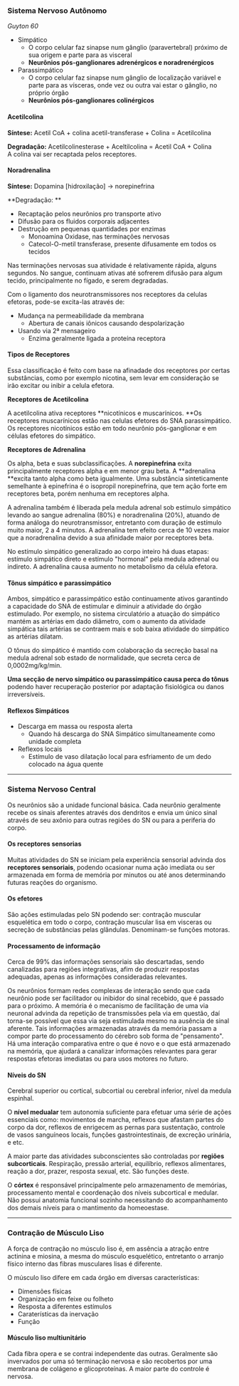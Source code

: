 ### Sistema Nervoso Autônomo

_Guyton 60_

* Simpático
  * O corpo celular faz sinapse num gânglio \(paravertebral\) próximo de sua origem e parte para as visceral
  * **Neurônios pós-ganglionares adrenérgicos e noradrenérgicos**
* Parassimpático
  * O corpo celular faz sinapse num gânglio de localização variável e parte para as vísceras, onde vez ou outra vai estar o gânglio, no próprio órgão
  * **Neurônios pós-ganglionares colinérgicos**

#### Acetilcolina

**Síntese:** Acetil CoA +  colina acetil-transferase  + Colina = Acetilcolina

**Degradação:** Acetilcolinesterase + Aceltilcolina = Acetil CoA + Colina  
A colina vai ser recaptada pelos receptores.

#### Noradrenalina

**Síntese:** Dopamina \[hidroxilação\] -&gt; norepinefrina

**Degradação: **

* Recaptação pelos neurônios pro transporte ativo
* Difusão para os fluidos corporais adjacentes
* Destrução em pequenas quantidades por enzimas
  * Monoamina Oxidase, nas terminações nervosas
  * Catecol-O-metil transferase, presente difusamente em todos os tecidos

Nas terminações nervosas sua atividade é relativamente rápida, alguns segundos. No sangue, continuam ativas até sofrerem difusão para algum tecido, principalmente no fígado, e serem degradadas.

Com o ligamento dos neurotransmissores nos receptores da celulas efetoras, pode-se excita-las através de:

* Mudança na permeabilidade da membrana
  * Abertura de canais iônicos causando despolarização
* Usando via 2ª mensageiro
  * Enzima geralmente ligada a proteína receptora

#### Tipos de Receptores

Essa classificação é feito com base na afinadade dos receptores por certas substâncias, como por exemplo nicotina, sem levar em consideração se irão excitar ou inibir a celula efetora.

**Receptores de Acetilcolina**

A acetilcolina ativa receptores **nicotínicos e muscarínicos. **Os receptores muscarínicos estão nas celulas efetores do SNA parassimpático. Os receptores nicotínicos estão em todo neurônio pós-ganglionar e em células efetores do simpático.

**Receptores de Adrenalina**

Os alpha, beta e suas subclassificações. A **norepinefrina** exita principalmente receptores alpha e em menor grau beta. A **adrenalina **excita tanto alpha como beta igualmente. Uma substância sinteticamente semelhante à epinefrina é o isopropil norepinefrina, que tem ação forte em receptores beta, porém nenhuma em receptores alpha.

A adrenalina também é liberada pela medula adrenal sob estímulo simpático levando ao sangue adrenalina \(80%\) e noradrenalina \(20%\), atuando de forma análoga do neurotransmissor, entretanto com duração de estímulo muito maior, 2 a 4 minutos. A adrenalina tem efeito cerca de 10 vezes maior que a noradrenalina devido a sua afinidade maior por receptores beta.

No estímulo simpático generalizado ao corpo inteiro há duas etapas: estímulo simpático direto e estímulo "hormonal" pela medula adrenal ou indireto. A adrenalina causa aumento no metabolismo da célula efetora.

#### Tônus simpático e parassimpático

Ambos, simpático e parassimpático estão continuamente ativos garantindo a capacidade do SNA de estimular e diminuir a atividade do órgão estimulado. Por exemplo, no sistema circulatório a atuação do simpático mantém as artérias em dado diâmetro, com o aumento da atividade simpática tais artérias se contraem mais e sob baixa atividade do simpático as artérias dilatam.

O tônus do simpático é mantido com colaboração da secreção basal na medula adrenal sob estado de normalidade, que secreta cerca de 0,0002mg/kg/min.

**Uma secção de nervo simpático ou parassimpático causa perca do tônus** podendo haver recuperação posterior por adaptação fisiológica ou danos irreversíveis.

#### Reflexos Simpáticos

* Descarga em massa ou resposta alerta
  * Quando há descarga do SNA Simpático simultaneamente como unidade completa
* Reflexos locais
  * Estímulo de vaso dilatação local para esfriamento de um dedo colocado na água quente

---

### Sistema Nervoso Central

Os neurônios são a unidade funcional básica. Cada neurônio geralmente recebe os sinais aferentes através dos dendritos e envia um único sinal através de seu axônio para outras regiões do SN ou para a periferia do corpo.

#### Os receptores sensorias

Muitas atividades do SN se iniciam pela experiência sensorial advinda dos **receptores sensoriais**, podendo ocasionar numa ação imediata ou ser armazenada em forma de memória por minutos ou até anos determinando futuras reações do organismo.

#### Os efetores

São ações estimuladas pelo SN podendo ser: contração muscular esquelética em todo o corpo, contração muscular lisa em visceras ou secreção de substâncias pelas glândulas. Denominam-se funções motoras.

#### Processamento de informação

Cerca de 99% das informações sensoriais são descartadas, sendo canalizadas para regiões integrativas, afim de produzir respostas adequadas, apenas as informações consideradas relevantes.

Os neurônios formam redes complexas de interação sendo que cada neurônio pode ser facilitador ou inibidor do sinal recebido, que é passado para o próximo. A memória é o mecanismo de facilitação de uma via neuronal advinda da repetição de transmissões pela via em questão, daí torna-se possível que essa via seja estimulada mesmo na ausência de sinal aferente. Tais informações armazenadas através da memória passam a compor parte do processamento do cérebro sob forma de "pensamento". Há uma interação comparativa entre o que é novo e o que está armazenado na memória, que ajudará a canalizar informações relevantes para gerar respostas efetoras imediatas ou para usos motores no futuro.

#### Níveis do SN

Cerebral superior ou cortical, subcortial ou cerebral inferior, nível da medula espinhal.

O **nível medualar** tem autonomia suficiente para efetuar uma série de ações essenciais como: movimentos de marcha, reflexos que afastam partes do corpo da dor, reflexos de enrigecem as pernas para sustentação, controle de vasos sanguíneos locais, funções gastrointestinais, de excreção urinária, e etc.

A maior parte das atividades subconscientes são controladas por **regiões subcorticais**. Respiração, pressão arterial, equilíbrio, reflexos alimentares, reação a dor, prazer, resposta sexual, etc. São funções deste.

O **córtex** é responsável principalmente pelo armazenamento de memórias, processamento mental e coordenação dos níveis subcortical e medular. Não possui anatomia funcional sozinho necessitando do acompanhamento dos demais níveis para o mantimento da homeoestase.



 

---

### Contração de Músculo Liso

A força de contração no músculo liso é, em assência a atração entre actinina e miosina, a mesma do músculo esquelético, entretanto o arranjo físico interno das fibras musculares lisas é diferente.

O músculo liso difere em cada órgão em diversas características:

* Dimensões físicas
* Organização em feixe ou folheto
* Resposta a diferentes estímulos
* Caraterísticas da inervação
* Função

#### Músculo liso multiunitário

Cada fibra opera e se contrai independente das outras. Geralmente são invervados por uma só terminação nervosa e são recobertos por uma membrana de colágeno e glicoproteínas. A maior parte do controle é nervosa.

